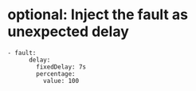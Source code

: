 # optional: Inject the fault as unexpected delay

```text
- fault:
      delay:
        fixedDelay: 7s
        percentage:
          value: 100
```

